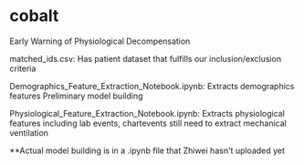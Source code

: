 # cobalt
Early Warning of Physiological Decompensation

matched_ids.csv:
  Has patient dataset that fulfills our inclusion/exclusion criteria
 
Demographics_Feature_Extraction_Notebook.ipynb:
  Extracts demographics features
  Preliminary model building

Physiological_Feature_Extraction_Notebook.ipynb:
  Extracts physiological features 
    including lab events, chartevents
    still need to extract mechanical ventilation

**Actual model building is in a .ipynb file that Zhiwei hasn't uploaded yet
